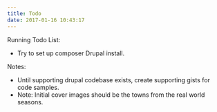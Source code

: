 ```yaml
---
title: Todo
date: 2017-01-16 10:43:17
---
```


Running Todo List:
* Try to set up composer Drupal install.

Notes:
* Until supporting drupal codebase exists, create supporting gists for code samples.
* Note: Initial cover images should be the towns from the real world seasons.